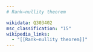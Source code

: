 ```yaml
---
# Rank–nullity theorem

wikidata: Q303402
msc_classification: "15"
wikipedia_links:
  - "[[Rank–nullity theorem]]"
---
```

